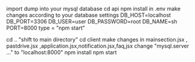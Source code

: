 import dump into your mysql database
cd api
npm install
in .env make changes according to your database settings
 DB_HOST=localhost
 DB_PORT=3306
 DB_USER=user
 DB_PASSWORD=root
 DB_NAME=sh
 PORT=8000 
type = "npm start"

cd .. "shift to main directory"
cd client 
make changes in mainsection.jsx , pastdrive.jsx ,application.jsx,notification.jsx,faq,jsx
change "mysql.server ..." to "localhost:8000" 
npm install
npm start


